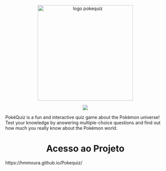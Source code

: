 <p align="center">
<img width="300" height="300" alt="logo pokequiz" src="https://github.com/user-attachments/assets/dab169ab-1153-4259-9674-ea204982b38c" />
</p>
<p align="center">
<img loading="lazy" src="https://img.shields.io/badge/Em%20desenvolvimento%20-%20Em%20desenvolvimento?label=Status"/>
</p>
PokéQuiz is a fun and interactive quiz game about the Pokémon universe!
Test your knowledge by answering multiple-choice questions and find out how much you really know about the Pokémon world.
<p align="center">
<h1 align="center"> Acesso ao Projeto </h1>
https://hmmoura.github.io/Pokequiz/
</p>

